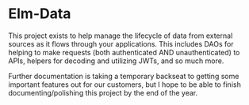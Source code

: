 # Elm-Data

This project exists to help manage the lifecycle of data from external sources as it flows through your applications. This includes DAOs for helping to make requests (both authenticated AND unauthenticated) to APIs, helpers for decoding and utilizing JWTs, and so much more.

Further documentation is taking a temporary backseat to getting some important features out for our customers, but I hope to be able to finish documenting/polishing this project by the end of the year. 